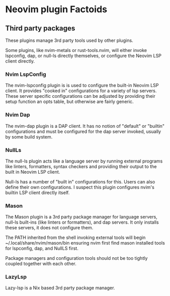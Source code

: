 # Neovim plugin Factoids

## Third party packages

These plugins manage 3rd party tools used by other plugins.

Some plugins, like nvim-metals or rust-tools.nvim, will either invoke
lspconfig, dap, or null-ls directly themselves, or configure the Neovim
LSP client directly.

### Nvim LspConfig

The nvim-lspconfig plugin is is used to configure the built-in Neovim
LSP client. It provides "cooked in" configurations for a variety of lsp
servers. These server specific configurations can be adjusted by
providing their setup function an opts table, but otherwise are fairly
generic.

### Nvim Dap

The nvim-dap plugin is a DAP client. It has no notion of "default" or
"builtin" configurations and must be configured for the dap server
invoked, usually by some build system.

### NullLs

The null-ls plugin acts like a language server by running external
programs like linters, formatters, syntax checkers and providing their
output to the built in Neovim LSP client.

Null-ls has a number of "built in" configurations for this. Users can
also define their own configurations. I suspect this plugin configures
nvim's builtin LSP client directly itself.

### Mason

The Mason plugin is a 3rd party package manager for language servers,
null-ls built-ins (like linters or formatters), and dap servers. It
only installs these servers, it does not configure them.

The PATH inherited from the shell invoking external tools will begin
~/.local/share/nvim/mason/bin ensuring nvim first find mason installed
tools for lspconfig, dap, and NullLS first.

Package managers and configuration tools should not be too tightly
coupled together with each other.

### LazyLsp

Lazy-lsp is a Nix based 3rd party package manager.
